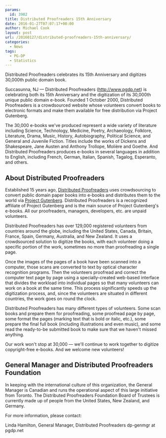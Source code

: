 ```yaml
---
params:
  id: 3982
title: Distributed Proofreaders 15th Anniversary
date: 2016-01-27T07:07:17+00:00
author: Michael Cook
layout: post
url: /20160127/distributed-proofreaders-15th-anniversary/
categories:
  - News
tags:
  - PG-DP
  - Statistics
---
```

Distributed Proofreaders celebrates its 15th Anniversary and digitizes 30,000th public domain book.

Succasunna, NJ — Distributed Proofreaders (http://www.pgdp.net) is celebrating both its 15th Anniversary and the digitization of its 30,000th unique public domain e-book. Founded 1 October 2000, Distributed Proofreaders is a crowdsourced website whose volunteers convert books to electronic formats and make them available for free distribution via Project Gutenberg.

The 30,000 e-books we've produced represent a wide variety of literature including Science, Technology, Medicine, Poetry, Archaeology, Folklore, Literature, Drama, Music, History, Autobiography, Political Science, and General and Juvenile Fiction. Titles include the works of Dickens and Shakespeare, Jane Austen and Anthony Trollope, Molière and Goethe. And Distributed Proofreaders produces e-books in several languages in addition to English, including French, German, Italian, Spanish, Tagalog, Esperanto, and others.<!--more-->

## About Distributed Proofreaders

Established 15 years ago, <a href="http://www.pgdp.net" target="_blank">Distributed Proofreaders</a> uses crowdsourcing to convert public domain paper books into e-books and distributes them to the world via <a href="http://www.gutenberg.org" target="_blank">Project Gutenberg</a>. Distributed Proofreaders is a recognized affiliate of Project Gutenberg and is the main source of Project Gutenberg's e-books. All our proofreaders, managers, developers, etc. are unpaid volunteers.

Distributed Proofreaders has over 129,000 registered volunteers from countries around the globe, including the United States, Canada, Britain, France, Spain, Germany, Australia, and New Zealand. It uses a crowdsourced solution to digitize the books, with each volunteer doing a specific portion of the work, sometimes no more than proofreading a single page.

Once the images of the pages of a book have been scanned into a computer, those scans are converted to text by optical character recognition programs. Then the volunteers proofread and correct the computer text page by page using a specially-created web-based interface that divides the workload into individual pages so that many volunteers can work on a book at the same time. This process significantly speeds up the digitization process, and, since the volunteers are situated in different countries, the work goes on round the clock.

Distributed Proofreaders has many different types of volunteers. Some scan books and prepare them for proofreading, some proofread page by page, some format the pages (marking text that is bold or italic, etc.), some prepare the final full book (including illustrations and even music), and some read the ready-to-be submitted book to make sure that we haven't missed anything.

Our work won't stop at 30,000 — we'll continue to work together to digitize copyright-free e-books. And we welcome new volunteers!

## General Manager and Distributed Proofreaders Foundation

In keeping with the international culture of this organization, the General Manager is Canadian and runs the operational aspect of this large initiative from Toronto. The Distributed Proofreaders Foundation Board of Trustees is currently made up of people from the United States, New Zealand, and Germany.

For more information, please contact:

Linda Hamilton,
General Manager,
Distributed Proofreaders
dp-genmgr at pgdp.net
